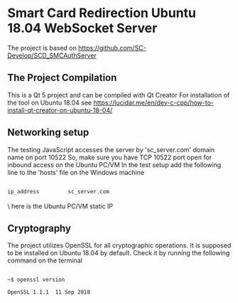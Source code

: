 # Smart Card Redirection Ubuntu 18.04 WebSocket Server

The project is based on https://github.com/SC-Develop/SCD_SMCAuthServer

## The Project Compilation
This is a Qt 5 project and can be compiled with Qt Creator
For installation of the tool on Ubuntu 18.04 see https://lucidar.me/en/dev-c-cpp/how-to-install-qt-creator-on-ubuntu-18-04/

## Networking setup
The testing JavaScript accesses the server by 'sc_server.com' domain name on port 10522
So, make sure you have TCP 10522 port open for inbound access on the Ubuntu PC/VM
In the test setup add the following line to the 'hosts' file on the Windows machine

<code>
ip_address         sc_server.com
</code>
<br/>
\<ip_address\> here is the Ubuntu PC/VM static IP

## Cryptography
The project utilizes OpenSSL for all cryptographic operations. It is supposed to be installed on Ubuntu 18.04 by default. Check it by running the following command on the terminal

<code>
~$ openssl version <br/>
OpenSSL 1.1.1  11 Sep 2018
</code>